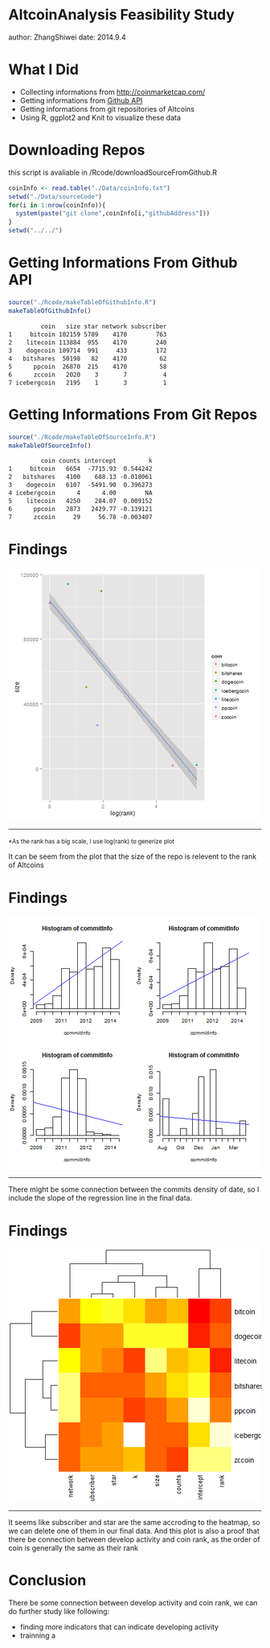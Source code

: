 AltcoinAnalysis Feasibility Study
========================================================
author: ZhangShiwei
date: 2014.9.4

What I Did
========================================================

- Collecting informations from http://coinmarketcap.com/
- Getting informations from <a href="https://github.com/settings/applications/127800">Github API</a>
- Getting informations from git repositories of Altcoins
- Using R, ggplot2 and Knit to visualize these data

Downloading Repos
========================================================

this script is avaliable in /Rcode/downloadSourceFromGithub.R


```r
coinInfo <- read.table("./Data/coinInfo.txt")
setwd("./Data/sourceCode")
for(i in 1:nrow(coinInfo)){
  system(paste("git clone",coinInfo[i,"githubAddress"]))
}
setwd("../../")
```

Getting Informations From Github API
========================================================


```r
source("./Rcode/makeTableOfGithubInfo.R")
makeTableOfGithubInfo()
```


```
         coin   size star network subscriber
1     bitcoin 102159 5789    4170        763
2    litecoin 113884  955    4170        240
3    dogecoin 109714  991     433        172
4   bitshares  50198   82    4170         62
5      ppcoin  26870  215    4170         58
6      zccoin   2020    3       7          4
7 icebergcoin   2195    1       3          1
```

Getting Informations From Git Repos
========================================================


```r
source("./Rcode/makeTableOfSourceInfo.R")
makeTableOfSourceInfo()
```


```
         coin counts intercept         k
1     bitcoin   6654  -7715.93  0.544242
2   bitshares   4100    688.13 -0.018061
3    dogecoin   6107  -5491.90  0.396273
4 icebergcoin      4      4.00        NA
5    litecoin   4250    284.07  0.009152
6      ppcoin   2873   2429.77 -0.139121
7      zccoin     29     56.78 -0.003407
```

Findings
========================================================

![plot of chunk unnamed-chunk-6](Demo-figure/unnamed-chunk-6.png) 

***

<small>*As the rank has a big scale, I use log(rank) to generize plot</small>

It can be seem from the plot that the size of the repo is relevent to the rank of Altcoins

Findings
========================================================

![plot of chunk unnamed-chunk-7](Demo-figure/unnamed-chunk-7.png) 

***

There might be some connection between the commits density of date, so I include the slope of the regression line in the final data.

Findings
========================================================

![plot of chunk unnamed-chunk-8](Demo-figure/unnamed-chunk-8.png) 

***

It seems like subscriber and star are the same accroding to the heatmap, so we can delete one of them in our final data. And this plot is also a proof that there be connection between develop activity and coin rank, as the order of coin is generally the same as their rank

Conclusion
========================================================

There be some connection between develop activity and coin rank, we can do further study like following:

- finding more indicators that can indicate developing activity
- trainning a 




